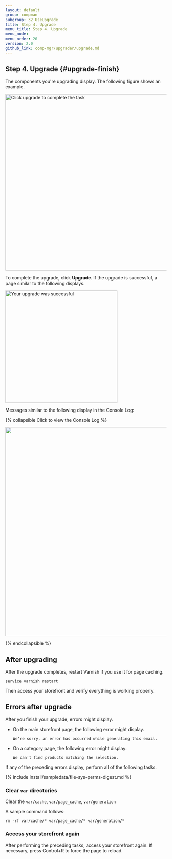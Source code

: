 ```yaml
---
layout: default 
group: compman
subgroup: 32_UseUpgrade
title: Step 4. Upgrade
menu_title: Step 4. Upgrade
menu_node: 
menu_order: 20
version: 2.0
github_link: comp-mgr/upgrader/upgrade.md
---
```


## Step 4. Upgrade {#upgrade-finish}
The components you're upgrading display. The following figure shows an example.

<img src="{{ site.baseurl }}common/images/upgr_upgrade.png" width="550px" alt="Click upgrade to complete the task">


To complete the upgrade, click **Upgrade**. If the upgrade is successful, a page similar to the following displays.

<img src="{{ site.baseurl }}common/images/upgr_success.png" width="350px" alt="Your upgrade was successful">

Messages similar to the following display in the Console Log:

{% collapsible Click to view the Console Log %}

<img src="{{ site.baseurl }}common/images/upgrade-success-consolelog.png" width="650px">

{% endcollapsible %}

## After upgrading
After the upgrade completes, restart Varnish if you use it for page caching.

	service varnish restart

Then access your storefront and verify everything is working properly.

## Errors after upgrade
After you finish your upgrade, errors might display.

*	On the main storefront page, the following error might display.

		We're sorry, an error has occurred while generating this email.
*	On a category page, the following error might display:

		We can't find products matching the selection.
	
If any of the preceding errors display, perform all of the following tasks.

{% include install/sampledata/file-sys-perms-digest.md %}

### Clear `var` directories
Clear the `var/cache`, 	`var/page_cache`, `var/generation`

A sample command follows:

	rm -rf var/cache/* var/page_cache/* var/generation/*

### Access your storefront again
After performing the preceding tasks, access your storefront again. If necessary, press Control+R to force the page to reload.
